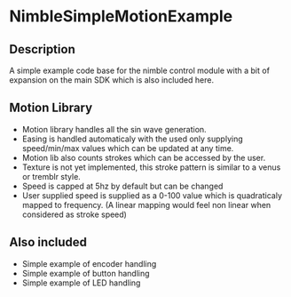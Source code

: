 # NimbleSimpleMotionExample

## Description
A simple example code base for the nimble control module with a bit of expansion on the main SDK which is also included here.

## Motion Library
- Motion library handles all the sin wave generation.
- Easing is handled automaticaly with the used only supplying speed/min/max values which can be updated at any time.
- Motion lib also counts strokes which can be accessed by the user.
- Texture is not yet implemented, this stroke pattern is similar to a venus or tremblr style.
- Speed is capped at 5hz by default but can be changed
- User supplied speed is supplied as a 0-100 value which is quadraticaly mapped to frequency. (A linear mapping would feel non linear when considered as stroke speed) 

## Also included
- Simple example of encoder handling
- Simple example of button handling
- Simple example of LED handling